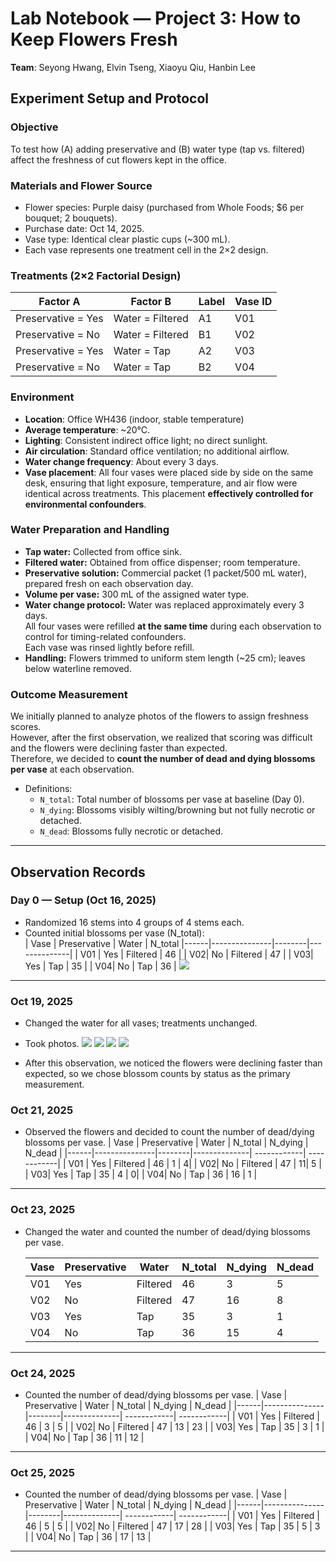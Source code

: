 # Lab Notebook — Project 3: How to Keep Flowers Fresh
  
  **Team**: Seyong Hwang, Elvin Tseng, Xiaoyu Qiu, Hanbin Lee  

<!-- ## Experiment Overview
- Design: 2×2 factorial design  
A: Preservative (Yes/No)  
B: Water type (Tap/Filtered)  
4 vases (one per treatment cell).  
- Observation every 3 days in the first week, and everyday in the second week 
---
-->
## Experiment Setup and Protocol

### Objective
 To test how (A) adding preservative and (B) water type (tap vs. filtered) affect the freshness of cut flowers kept in the office.

### Materials and Flower Source
 - Flower species: Purple daisy (purchased from Whole Foods; $6 per bouquet; 2 bouquets).
 - Purchase date: Oct 14, 2025.
 - Vase type: Identical clear plastic cups (~300 mL).
 - Each vase represents one treatment cell in the 2×2 design.

### Treatments (2×2 Factorial Design)
  | Factor A | Factor B | Label | Vase ID |
  |-----------|-----------|--------|---------|
  | Preservative = Yes | Water = Filtered | A1 | V01 |
  | Preservative = No  | Water = Filtered | B1 | V02 |
  | Preservative = Yes | Water = Tap | A2 | V03 |
  | Preservative = No  | Water = Tap | B2 | V04 |


<!-- ## General Environment and Water Preparation -->

### Environment
 - **Location**: Office WH436 (indoor, stable temperature) 
 - **Average temperature**: ~20°C.  
 - **Lighting**: Consistent indirect office light; no direct sunlight.  
 - **Air circulation**: Standard office ventilation; no additional airflow.  
 - **Water change frequency**: About every 3 days.
 - **Vase placement**: All four vases were placed side by side on the same desk, ensuring that
  light exposure, temperature, and air flow were identical across treatments.
  This placement **effectively controlled for environmental confounders**.

### Water Preparation and Handling
 - **Tap water:** Collected from office sink. 
 - **Filtered water:** Obtained from office dispenser; room temperature.  
 - **Preservative solution:** Commercial packet (1 packet/500 mL water), prepared fresh on each observation day.  
 - **Volume per vase:** 300 mL of the assigned water type.  
- **Water change protocol:** Water was replaced approximately every 3 days.  
  All four vases were refilled **at the same time** during each observation to control for timing-related confounders.  
  Each vase was rinsed lightly before refill.  
 - **Handling:** Flowers trimmed to uniform stem length (~25 cm); leaves below waterline removed.  

### Outcome Measurement
 We initially planned to analyze photos of the flowers to assign freshness scores.  
 However, after the first observation, we realized that scoring was difficult and the flowers were declining faster than expected.  
 Therefore, we decided to **count the number of dead and dying blossoms per vase** at each observation.  
 
 - Definitions:
   - `N_total`: Total number of blossoms per vase at baseline (Day 0).
   - `N_dying`: Blossoms visibly wilting/browning but not fully necrotic or detached.
   - `N_dead`: Blossoms fully necrotic or detached.



---
## Observation Records

 ### Day 0 — Setup (Oct 16, 2025) 
 - Randomized 16 stems into 4 groups of 4 stems each. 
 - Counted initial blossoms per vase (N_total):  
   | Vase | Preservative | Water | N_total 
   |------|---------------|--------|--------------|
   | V01 | Yes | Filtered |  46 |
   | V02|  No | Filtered | 47 |
   | V03| Yes | Tap |   35 |
   | V04| No | Tap | 36 |
![](fig/day0_all.jpg)
---
 ### Oct 19, 2025
 - Changed the water for all vases; treatments unchanged.
 - Took photos.
![](fig/oct19_add_fil.jpg)
![](fig/oct19_add_tap.jpg)
![](fig/oct19_no_fil.jpg)
![](fig/oct19_no_tap.jpg)
  
 - After this observation, we noticed the flowers were declining faster than expected, so we chose blossom counts by status as the primary measurement.

 ### Oct 21, 2025
 - Observed the flowers and decided to count the number of dead/dying blossoms per vase.
    | Vase | Preservative | Water | N_total | N_dying | N_dead | 
    |------|---------------|--------|--------------| ------------| ------------|
    | V01 | Yes | Filtered |  46 | 1 | 4|
    | V02|  No | Filtered | 47 |  11| 5 |
    | V03| Yes | Tap |  35 | 4 | 0|
    | V04| No | Tap | 36 |  16 | 1 |


---

 ### Oct 23, 2025
 - Changed the water and counted the number of dead/dying blossoms per vase.
  
    | Vase | Preservative | Water | N_total | N_dying | N_dead | 
    |------|---------------|--------|--------------| ------------| ------------|
    | V01 | Yes | Filtered |  46 | 3 | 5 |
    | V02|  No | Filtered | 47 | 16 | 8 |
    | V03| Yes | Tap |   35 | 3 | 1 |
    | V04| No | Tap | 36 |15  | 4  |


---

 ### Oct 24, 2025
 - Counted the number of dead/dying blossoms per vase.
    | Vase | Preservative | Water | N_total | N_dying | N_dead | 
    |------|---------------|--------|--------------| ------------| ------------|
    | V01 | Yes | Filtered |  46 | 3 | 5 |
    | V02|  No | Filtered | 47 | 13 | 23 |
    | V03| Yes | Tap |   35 | 3 | 1 |
    | V04| No | Tap | 36 | 11 | 12 |


---

 ### Oct 25, 2025
 - Counted the number of dead/dying blossoms per vase.
    | Vase | Preservative | Water | N_total | N_dying | N_dead | 
    |------|---------------|--------|--------------| ------------| ------------|
    | V01 | Yes | Filtered |  46 | 5 | 5 |
    | V02|  No | Filtered | 47 | 17 | 28 |
    | V03| Yes | Tap |   35 | 5 | 3 |
    | V04| No | Tap | 36 | 17 | 13 |

---
